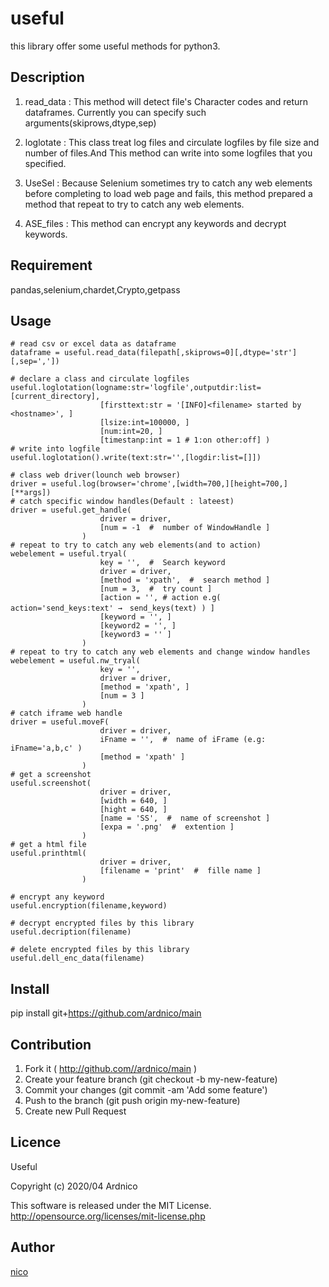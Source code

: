 useful
====

this library offer some useful methods for python3.

## Description

1. read_data :  This method will detect file's Character codes and
                return dataframes. 
                Currently you can specify such arguments(skiprows,dtype,sep)

2. loglotate :  This class treat log files and circulate logfiles 
                by file size and number of files.And This method can write
                into some logfiles that you specified.

3. UseSel :     Because Selenium sometimes try to catch any web elements
                before completing to load web page and fails,
                this method prepared a method that repeat to try to catch
                any web elements.

4. ASE_files :  This method can encrypt any keywords and decrypt keywords.

## Requirement

pandas,selenium,chardet,Crypto,getpass

## Usage

    # read csv or excel data as dataframe
    dataframe = useful.read_data(filepath[,skiprows=0][,dtype='str'][,sep=','])

    # declare a class and circulate logfiles
    useful.loglotation(logname:str='logfile',outputdir:list=[current_directory],
                        [firsttext:str = '[INFO]<filename> started by <hostname>', ]
                        [lsize:int=100000, ]
                        [num:int=20, ]
                        [timestanp:int = 1 # 1:on other:off] )
    # write into logfile 
    useful.loglotation().write(text:str='',[logdir:list=[]])

    # class web driver(lounch web browser)
    driver = useful.log(browser='chrome',[width=700,][height=700,][**args])
    # catch specific window handles(Default : lateest)
    driver = useful.get_handle(
                        driver = driver,
                        [num = -1  #  number of WindowHandle ]
                    )
    # repeat to try to catch any web elements(and to action)
    webelement = useful.tryal(
                        key = '',  #  Search keyword
                        driver = driver,
                        [method = 'xpath',  #  search method ]
                        [num = 3,  #  try count ]
                        [action = '', # action e.g( action='send_keys:text' →　send_keys(text) ) ]
                        [keyword = '', ]
                        [keyword2 = '', ]
                        [keyword3 = '' ]
                    )
    # repeat to try to catch any web elements and change window handles 
    webelement = useful.nw_tryal(
                        key = '',
                        driver = driver,
                        [method = 'xpath', ]
                        [num = 3 ]
                    )
    # catch iframe web handle
    driver = useful.moveF(
                        driver = driver,
                        iFname = '',  #  name of iFrame (e.g: iFname='a,b,c' )
                        [method = 'xpath' ]
                    )
    # get a screenshot
    useful.screenshot(
                        driver = driver,
                        [width = 640, ]
                        [hight = 640, ]
                        [name = 'SS',  #  name of screenshot ]
                        [expa = '.png'  #  extention ]
                    )
    # get a html file
    useful.printhtml(
                        driver = driver,
                        [filename = 'print'  #  fille name ]
                    )

    # encrypt any keyword
    useful.encryption(filename,keyword)

    # decrypt encrypted files by this library
    useful.decription(filename)

    # delete encrypted files by this library
    useful.dell_enc_data(filename)

## Install

pip install git+https://github.com/ardnico/main

## Contribution

1. Fork it ( http://github.com//ardnico/main )
2. Create your feature branch (git checkout -b my-new-feature)
3. Commit your changes (git commit -am 'Add some feature')
4. Push to the branch (git push origin my-new-feature)
5. Create new Pull Request

## Licence

Useful

Copyright (c) 2020/04 Ardnico

This software is released under the MIT License.
http://opensource.org/licenses/mit-license.php

## Author

[nico](https://qiita.com/mabe)
